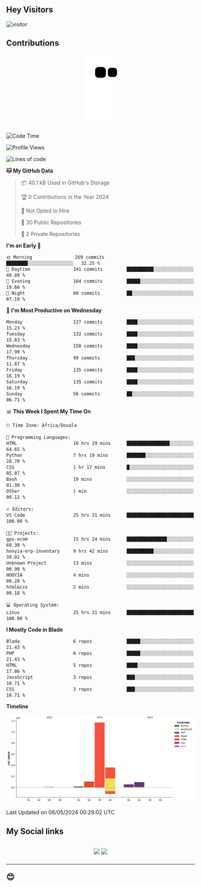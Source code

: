 ## Hey Visitors
![visitor](https://profile-counter.glitch.me/Fotsingboris/count.svg)

## Contributions
<p align="center">
  <img src="https://raw.githubusercontent.com/Fotsingboris/Fotsingboris/output/github-contribution-grid-snake.svg" />
</p>

<!--START_SECTION:waka-->
![Code Time](http://img.shields.io/badge/Code%20Time-1%2C002%20hrs%208%20mins-blue)

![Profile Views](http://img.shields.io/badge/Profile%20Views-0-blue)

![Lines of code](https://img.shields.io/badge/From%20Hello%20World%20I%27ve%20Written-17.9%20million%20lines%20of%20code-blue)

**🐱 My GitHub Data** 

> 📦 40.1 kB Used in GitHub's Storage 
 > 
> 🏆 0 Contributions in the Year 2024
 > 
> 🚫 Not Opted to Hire
 > 
> 📜 30 Public Repositories 
 > 
> 🔑 2 Private Repositories 
 > 
**I'm an Early 🐤** 

```text
🌞 Morning                269 commits         ████████░░░░░░░░░░░░░░░░░   32.25 % 
🌆 Daytime                341 commits         ██████████░░░░░░░░░░░░░░░   40.89 % 
🌃 Evening                164 commits         █████░░░░░░░░░░░░░░░░░░░░   19.66 % 
🌙 Night                  60 commits          ██░░░░░░░░░░░░░░░░░░░░░░░   07.19 % 
```
📅 **I'm Most Productive on Wednesday** 

```text
Monday                   127 commits         ████░░░░░░░░░░░░░░░░░░░░░   15.23 % 
Tuesday                  132 commits         ████░░░░░░░░░░░░░░░░░░░░░   15.83 % 
Wednesday                150 commits         ████░░░░░░░░░░░░░░░░░░░░░   17.99 % 
Thursday                 99 commits          ███░░░░░░░░░░░░░░░░░░░░░░   11.87 % 
Friday                   135 commits         ████░░░░░░░░░░░░░░░░░░░░░   16.19 % 
Saturday                 135 commits         ████░░░░░░░░░░░░░░░░░░░░░   16.19 % 
Sunday                   56 commits          ██░░░░░░░░░░░░░░░░░░░░░░░   06.71 % 
```


📊 **This Week I Spent My Time On** 

```text
🕑︎ Time Zone: Africa/Douala

💬 Programming Languages: 
HTML                     16 hrs 29 mins      ████████████████░░░░░░░░░   64.65 % 
Python                   7 hrs 19 mins       ███████░░░░░░░░░░░░░░░░░░   28.70 % 
CSS                      1 hr 17 mins        █░░░░░░░░░░░░░░░░░░░░░░░░   05.07 % 
Bash                     19 mins             ░░░░░░░░░░░░░░░░░░░░░░░░░   01.30 % 
Other                    1 min               ░░░░░░░░░░░░░░░░░░░░░░░░░   00.12 % 

🔥 Editors: 
VS Code                  25 hrs 31 mins      █████████████████████████   100.00 % 

🐱‍💻 Projects: 
gps-ecom                 15 hrs 24 mins      ███████████████░░░░░░░░░░   60.38 % 
hooyia-erp-inventary     9 hrs 42 mins       ██████████░░░░░░░░░░░░░░░   38.02 % 
Unknown Project          13 mins             ░░░░░░░░░░░░░░░░░░░░░░░░░   00.90 % 
HOOYIA                   4 mins              ░░░░░░░░░░░░░░░░░░░░░░░░░   00.28 % 
html&css                 2 mins              ░░░░░░░░░░░░░░░░░░░░░░░░░   00.18 % 

💻 Operating System: 
Linux                    25 hrs 31 mins      █████████████████████████   100.00 % 
```

**I Mostly Code in Blade** 

```text
Blade                    6 repos             █████░░░░░░░░░░░░░░░░░░░░   21.43 % 
PHP                      6 repos             █████░░░░░░░░░░░░░░░░░░░░   21.43 % 
HTML                     5 repos             ████░░░░░░░░░░░░░░░░░░░░░   17.86 % 
JavaScript               3 repos             ███░░░░░░░░░░░░░░░░░░░░░░   10.71 % 
CSS                      3 repos             ███░░░░░░░░░░░░░░░░░░░░░░   10.71 % 
```



**Timeline**

![Lines of Code chart](https://raw.githubusercontent.com/Fotsingboris/Fotsingboris/main/assets/bar_graph.png)


 Last Updated on 06/05/2024 00:29:02 UTC
<!--END_SECTION:waka-->

<h2>My Social links <h2>
<p align="center">
   <a href="https://linkedin.com/in/Fotsingboris-Mathieu"><img src="https://img.shields.io/badge/linkedin-%230077B5.svg?style=for-the-badge&logo=linkedin&logoColor=white"></a>
   <a href="https://instagram.com/Fotsingboris"><img src="https://img.shields.io/badge/instagram-%23E4405F.svg?style=for-the-badge&logo=Instagram&logoColor=white"></a>
  </p>
<hr>
😊
